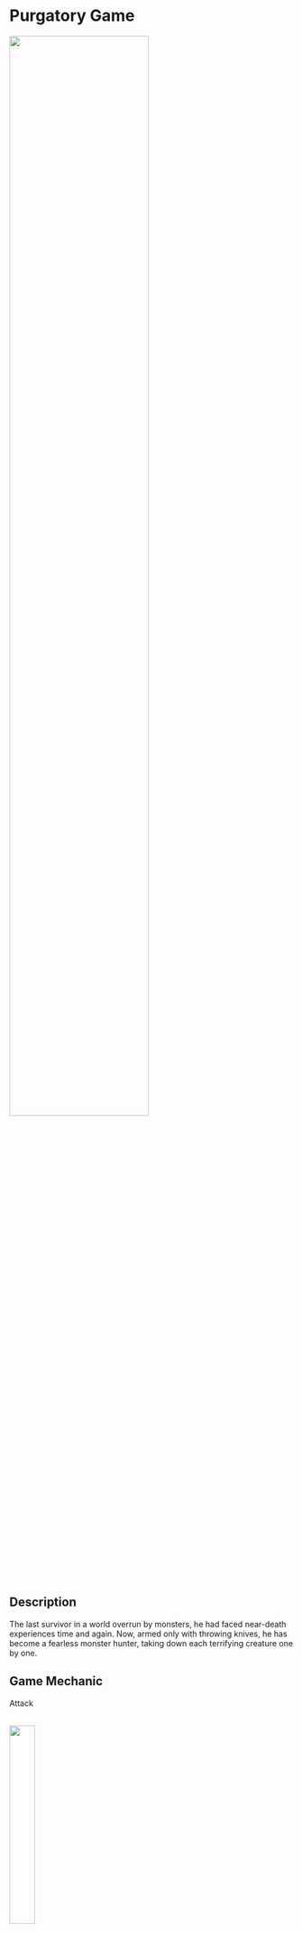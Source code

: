 # Purgatory Game

<img src="https://github.com/ChristopherAngrico/Purgatory/assets/87889745/bd150fb6-9bb0-4bcf-bc7c-26eafd74f49e" height="70%" width="70%">

## Description
The last survivor in a world overrun by monsters, he had faced near-death experiences time and again. Now, armed only with throwing knives, he has become a fearless monster hunter, taking down each terrifying creature one by one.

## Game Mechanic
<p>Attack<p/><br/>
<img src="https://github.com/ChristopherAngrico/Purgatory/assets/87889745/8c9b3237-6ae1-4a2b-ae16-81913c0171a3" height="30%" width="30%">

```C#
private void ThrowKnifeDirection()
    {
        GameObject knifeClone = Instantiate(g_knife) as GameObject;
        knifeClone.transform.position = transform.position;
        knifeClone.transform.rotation = Quaternion.Euler(0, 0, rotationZ + 90);
        knifeClone.GetComponent<Rigidbody2D>().velocity = direction * throwSpeed;
    }
```

<p>Movement<p/><br/>
<img src="https://github.com/ChristopherAngrico/Purgatory/assets/87889745/7ff3abb8-6dbb-4f13-95bc-42b76e9b2073" height="30%" width="30%">
    
```c#
rb.velocity = PlayerInput.getPlayerInput.direction * movementSpeed;
```

<p>Clone<p/><br/>
<img src="https://github.com/ChristopherAngrico/Purgatory/blob/main/Purgatory/Clone.png?raw=true" height="30%" width="30%">

<p>Flip<p/><br/>
<img src="https://github.com/ChristopherAngrico/Purgatory/assets/87889745/1f706385-2949-48d1-823b-81fef4812ce3" height="30%" width="30%">

```C#
private void FlippingSprite()
    {
        //Flipping sprite by following mouse direction
        if (differenceXPosition < 0)
        {
            transform.rotation = Quaternion.Euler(0, 0, 0);
        }
        else
        {
            transform.rotation = Quaternion.Euler(0, 180, 0);
        }
    }
```


<p>Boss1 Attack<p/><br/>
<img src="https://github.com/ChristopherAngrico/Purgatory/assets/87889745/86130c7f-67c9-4ae1-b9ad-826727822875" height="30%" width="30%">

```C#
    private void OnTriggerEnter2D(Collider2D other)
    {
        if (other.gameObject.CompareTag("Player") || other.gameObject.CompareTag("Clone"))
        {

            damagePlayer = true;
            if (GameObject.FindWithTag("Clone") != null)
            {
                damageClone = true;
            }
        }
    }
```

<p>Boss1 Walk<p/><br/>
<img src="https://github.com/ChristopherAngrico/Purgatory/assets/87889745/475a1834-14e0-4b3a-a736-9e804c5007c4" height="30%" width="30%">

```C#
private void MoveTowardPlayer()
    {
        float speed = 5f;
        if (playerDetect != null && !triggerAttack && !idleState)
        {
            transform.position = Vector2.MoveTowards(transform.position, playerDetect.transform.position, speed * Time.deltaTime);
            isRunning = true;
        }
        else
        {
            transform.position += Vector3.zero;
            isRunning = false;
        }
    }
```

<p>Boss1 die<p/><br/>
<img src="https://github.com/ChristopherAngrico/Purgatory/assets/87889745/feb9907e-a63e-4fd9-bd3c-7950b8e6c5ad" height="30%" width="30%">

```C#
private void FixedUpdate()
    {
        if (healthSystem.GetHealth() == 0)
        {
            detectPlayer.enabled = false;
            StartCoroutine(Animated());
        }
    }

    private IEnumerator Animated()
    {
        isDying = true;
        GetComponent<CapsuleCollider2D>().enabled = false;
        yield return new WaitForSeconds(2);
        if (gameObject.tag == "Boss2")
        {
            yield return new WaitForSeconds(1);
            GameManager.instance.Finished();
            Destroy(gameObject);
        }
        else
        {
            Destroy(gameObject);
        }
    }
```

<p>Point<p/><br/>
<img src="https://github.com/ChristopherAngrico/Purgatory/assets/87889745/86071b8f-42d8-4625-88bb-73ae58c17b82" height="30%" width="30%">

```c#
foreach (GameObject g_Enemy in g_Enemies)
        {
            if (g_Enemy != null)
            {
                if (g_Enemy.GetComponentInChildren<HitPlayer>().damagePlayer)
                {
                    int enemyDamage = damage;
                    if (shieldSystem.GetHealth() <= 0)
                    {
                        DecreaseHealth(healthSystem, enemyDamage);
                        g_health.transform.localScale = GetHealtBar(healthSystem);
                    }
                    else
                    {
                        DecreaseHealth(shieldSystem, enemyDamage);
                        g_shield.transform.localScale = GetHealtBar(shieldSystem);
                        UpdateTheUpgradeShield();
                        lastValueShield = shieldSystem.GetHealth();
                    }
                    g_Enemy.GetComponentInChildren<HitPlayer>().damagePlayer = false;
                    //Player will received point when getting hit by enemy
                    GameManager.instance.playerPoint += healthSystem.GetPointFromEnemyHit(enemyDamage);
                }
            }
        }
```

<p>Upgrade UI<p/><br/>
<img src="https://github.com/ChristopherAngrico/Purgatory/assets/87889745/e365da18-d551-4479-9c82-08d5834c2566" height="30%" width="30%">

```c#
public class Upgrade_Button : MonoBehaviour
{
    [SerializeField]private GameObject g_UpgradeButton;
    public void Upgrade_UI(){
        Time.timeScale = 0;
        g_UpgradeButton.SetActive(true);
    } 
    
}
```

<p>Boss2 Attack<p/><br/>
<img src="https://github.com/ChristopherAngrico/Purgatory/assets/87889745/b8d06361-696d-49d4-b44d-1479694e5e6a" height="30%" width="30%">

```C#
    private void OnTriggerEnter2D(Collider2D other)
    {
        if (other.gameObject.CompareTag("Player") || other.gameObject.CompareTag("Clone"))
        {

            damagePlayer = true;
            if (GameObject.FindWithTag("Clone") != null)
            {
                damageClone = true;
            }
        }
    }
```

<p>Boss2 walk<p/><br/>
<img src="https://github.com/ChristopherAngrico/Purgatory/assets/87889745/38b54c18-e735-4d8e-91b5-4d98b6f5f35f" height="30%" width="30%">

```C#
private void MoveTowardPlayer()
    {
        float speed = 5f;
        if (playerDetect != null && !triggerAttack && !idleState)
        {
            transform.position = Vector2.MoveTowards(transform.position, playerDetect.transform.position, speed * Time.deltaTime);
            isRunning = true;
        }
        else
        {
            transform.position += Vector3.zero;
            isRunning = false;
        }
    }
```

<p>Boss2 die<p/><br/>
<img src="https://github.com/ChristopherAngrico/Purgatory/assets/87889745/ed864e71-65b6-41ca-9d96-c6f778c7a968" height="30%" width="30%">

```C#
private void FixedUpdate()
    {
        if (healthSystem.GetHealth() == 0)
        {
            detectPlayer.enabled = false;
            StartCoroutine(Animated());
        }
    }

    private IEnumerator Animated()
    {
        isDying = true;
        GetComponent<CapsuleCollider2D>().enabled = false;
        yield return new WaitForSeconds(2);
        if (gameObject.tag == "Boss2")
        {
            yield return new WaitForSeconds(1);
            GameManager.instance.Finished();
            Destroy(gameObject);
        }
        else
        {
            Destroy(gameObject);
        }
    }
```

## Game controls

The following controls are bound in-game, for gameplay and testing.

| Key Binding       | Function          |
| ----------------- | ----------------- |
| W,A,S,D           | Standard movement |
| Left Click        | Throw  knife      |


